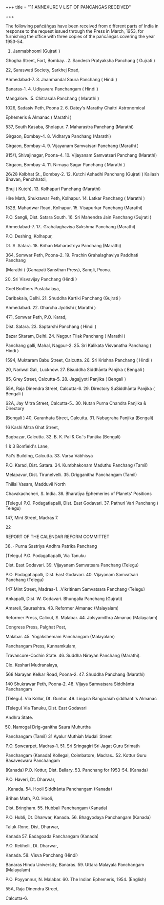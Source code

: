 +++
title = "11 ANNEXURE V LIST OF PANCANGAS RECEIVED"

+++

The following pañcāṅgas have been received from different parts of India in response to the request issued through the Press in March, 1953, for furnishing the office with three copies of the pañcāṅgas covering the year 1953-54. 

1. Janmabhoomi (Gujrati ) 

Ghogha Street, Fort, Bombay. .2. Sandesh Pratyaksha Panchang ( Gujrati ) 

22, Saraswati Society, Sarkhej Road, 

Ahmedabad-7. 3. Jnanmandal Saura Panchang ( Hindi ) 

Banaras-1. 4. Udiyavara Panchangam ( Hindi ) 

Mangalore. :5. Chitrasala Panchang ( Marathi ) 

1026, Sadasiv Peth, Poona 2. 6. Datey's Marathy Chaitri Astronomical 

Ephemeris & Almanac ( Marathi ) 

537, South Kasaba, Sholapur. 7. Maharastra Panchang (Marathi) 

Girgaon, Bombay-4. 8. Vidharya Panchang (Marathi) 

Girgaon, Bombay-4. 9. Vijayanam Samvatsari Panchang (Marathi ) 

915/1, Shivajinagar, Poona-4. 10. Vijayanam Samvatsari Panchang (Marathi) 

Girgaon, Bombay-4. 11. Nirnaya Sagar Panchang ( Marathi ) 

26/28 Kolbhat St., Bombay-2. 12. Kutchi Ashadhi Panchang (Gujrati ) Kailash Bhavan, Penchhatdi, 

Bhuj ( Kutch). 13. Kolhapuri Panchang (Marathi) 

Hire Math, Shukrawar Peth, Kolhapur. 14. Latkar Panchang ( Marathi ) 

152B, Mahadwar Road, Kolhapur. 15. Visapurkar Panchang (Marathi) 

P.O. Sangli, Dist. Satara South. 16. Sri Mahendra Jain Panchang (Gujrati ) 

Ahmedabad-7. 17.. Grahalaghaviya Sukshma Panchang (Marathi) 

P.O. Deshing, Kolhapur, 

Dt. S. Satara. 18. Brihan Maharastriya Panchang (Marathi) 

364, Somwar Peth, Poona-2. 19. Prachin Grahalaghaviya Paddhati Panchang 

(Marathi ) (Ganapati Sansthan Press), Sangli, Poona. 

20. Sri Visvavijay Panchang (Hindi ) 

Goel Brothers Pustakalaya, 

Daribakala, Delhi. 21. Shuddha Kartiki Panchang (Gujrati ) 

Ahmedabad. 22. Gharcha Jyotishi ( Marathi ) 

471, Somwar Peth, P.O. Karad, 

Dist. Satara. 23. Saptarshi Panchang ( Hindi ) 

Bazar Sitaram, Delhi. 24. Nagpur Tilak Panchang ( Marathi ) 

Panchang galli, Mahal, Nagpur-2. 25. Sri Kalikata Visvanatha Panchang ( Hindi ) 

1594, Muktaram Babu Street, Calcutta. 26. Sri Krishna Panchang ( Hindi ) 

20, Nariwal Gali, Lucknow. 27. Biṣuddha Siddhānta Panjika ( Bengali ) 

85, Grey Street, Calcutta-5. 28. Jagajjyoti Panjika ( Bengali ) 

55A, Raja Dinendra Street, Calcutta-6. 29. Directory SuSiddhānta Panjika ( Bengali ) 

62A, Jay Mitra Street, Calcutta-5.. 30. Nutan Purna Chandra Panjika & Directory 

(Bengali ) 40, Garanhata Street, Calcutta. 31. Nabagraha Panjika (Bengali) 

16 Kashi Mitra Ghat Street, 

Bagbazar, Calcutta. 32. B. K. Pal & Co.'s Panjika (Bengali) 

1 & 3 Bonfield's Lane, 

Pal's Building, Calcutta. 33. Varsa Vabhisya 

P.O. Karad, Dist. Satara. 34. Kumbhakonam Maduthu Panchang (Tamil) 

Melapavur, Dist. Tirunelvelli. 35. Drigganitha Panchangam (Tamil) 

Thillai Vasam, Madduvil North 

Chavakachcheri, S. India. 36. Bharatīya Ephemeries of Planets' Positions 

(Telegu) P.O. Podagatlapalli, Dist. East Godavari. 37. Pathuri Vari Panchang ( Telegu) 

147, Mint Street, Madras 7. 

22 

REPORT OF THE CALENDAR REFORM COMMITTET 

38. · Purna Sastriya Andhra Patrika Panchang 

(Telegu) P.O. Podagatlapalli, Via Tanuku 

Dist. East Godavari. 39. Vijayanam Samvatsara Panchang (Telegu) 

P.O. Podagatlapalli, Dist. East Godavari. 40. Vijayanam Samvatsari Panchang (Telegu) 

147 Mint Street, Madras-1. .Vikritinam Samvatsara Panchang (Telegu) 

Ankapalli, Dist. W. Godavari. Bhungalia Panchang (Gujrati) 

Amareli, Saurashtra. 43. Reformer Almanac (Malayalam) 

Reformer Press, Calicut, S. Malabar. 44. Jolsyamithra Almanac (Malayalam) 

Congress Press, Palghat Post, 

Malabar. 45. Yogakshemam Panchangam (Malayalam) 

Panchangam Press, Kunnamkulam, 

Travancore-Cochin State. 46. Suddha Nirayan Panchang (Marathi). 

Clo. Keshari Mudranalaya, 

568 Narayan Kelkar Road, Poona-2. 47. Shuddha Panchang (Marathi) 

140 Shukrawar Peth, Poona-2. 48. Vijaya Samvatsara Siddhānta Panchangam 

(Telegu). Via Kollur, Dt. Guntur. 49. Lingala Bangaraiah ṣiddhanti's Almanac 

(Telegu) Via Tanuku, Dist. East Godavari 

Andhra State. 

50. Namogal Drig-ganitha Saura Muhurtha 

Panchangam (Tamil) 31 Ayalur Muthiah Mudali Street 

P.O. Sowcarpet, Madras-1. 51. Sri Sringagiri Sri Jagat Guru Srimath 

Panchangam (Kanada) Kollegal, Coimbatore, Madras.. 52. Kottur Guru Basaveswara Panchangam 

(Kanada) P.O. Kottur, Dist. Bellary. 53. Panchang for 1953-54. (Kanada) 

P.O. Haveri, Dt. Dharwar, 

. Kanada. 54. Hooli Siddhānta Panchangam (Kanada) 

Brihan Math, P.O. Hooli, 

Dist. Bringham. 55. Hubbali Panchangam (Kanada) 

P.O. Hubli, Dt. Dharwar, Kanada. 56. Bhagyodaya Panchangam (Kanada) 

Taluk-Rone, Dist. Dharwar, 

Kanada 57. Eadagoada Panchangam (Kanada) 

P.O. Retihelli, Dt. Dharwar, 

Kanada. 58. Visva Panchang (Hindi) 

Banaras Hindu University, Banaras. 59. Uttara Malayala Panchangam (Malayalam) 

P.O. Poyyannur, N. Malabar. 60. The Indian Ephemeris, 1954. (English) 

55A, Raja Dinendra Street, 

Calcutta-6. 

